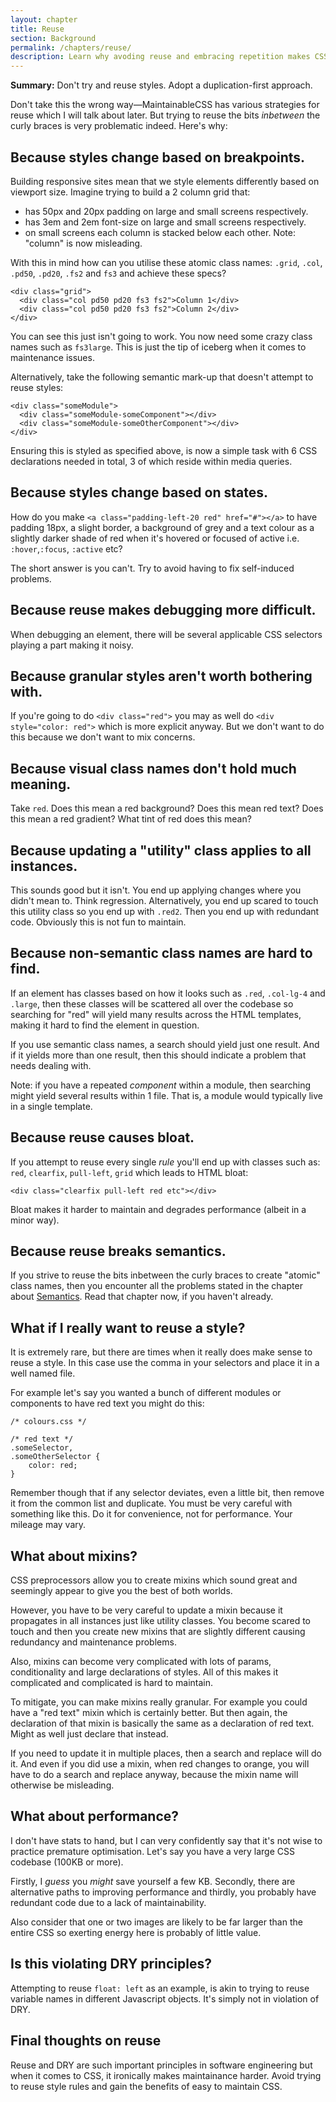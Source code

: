 ```yaml
---
layout: chapter
title: Reuse
section: Background
permalink: /chapters/reuse/
description: Learn why avoding reuse and embracing repetition makes CSS maintenance easier.
---
```


**Summary:** Don't try and reuse styles. Adopt a duplication-first approach.

Don't take this the wrong way&mdash;MaintainableCSS has various strategies for reuse which I will talk about later. But trying to reuse the bits *inbetween* the curly braces is very problematic indeed. Here's why:

## Because styles change based on breakpoints.

Building responsive sites mean that we style elements differently based on viewport size. Imagine trying to build a 2 column grid that:

- has 50px and 20px padding on large and small screens respectively.
- has 3em and 2em font-size on large and small screens respectively.
- on small screens each column is stacked below each other. Note: "column" is now misleading.

With this in mind how can you utilise these atomic class names: `.grid`, `.col`, `.pd50`, `.pd20`, `.fs2` and `fs3` and achieve these specs?

	<div class="grid">
	  <div class="col pd50 pd20 fs3 fs2">Column 1</div>
	  <div class="col pd50 pd20 fs3 fs2">Column 2</div>
	</div>

You can see this just isn't going to work. You now need some crazy class names such as `fs3large`. This is just the tip of iceberg when it comes to maintenance issues.

Alternatively, take the following semantic mark-up that doesn't attempt to reuse styles:

	<div class="someModule">
	  <div class="someModule-someComponent"></div>
	  <div class="someModule-someOtherComponent"></div>
	</div>

Ensuring this is styled as specified above, is now a simple task with 6 CSS declarations needed in total, 3 of which reside within media queries.

## Because styles change based on states.

How do you make `<a class="padding-left-20 red" href="#"></a>` to have padding 18px, a slight border, a background of grey and a text colour as a slightly darker shade of red when it's hovered or focused of active i.e. `:hover`,`:focus`, `:active` etc?

The short answer is you can't. Try to avoid having to fix self-induced problems.

## Because reuse makes debugging more difficult.

When debugging an element, there will be several applicable CSS selectors playing a part making it noisy.

## Because granular styles aren't worth bothering with.

If you're going to do `<div class="red">` you may as well do `<div style="color: red">` which is more explicit anyway. But we don't want to do this because we don't want to mix concerns.

## Because visual class names don't hold much meaning.

Take `red`. Does this mean a red background? Does this mean red text? Does this mean a red gradient? What tint of red does this mean?

## Because updating a "utility" class applies to all instances.

This sounds good but it isn't. You end up applying changes where you didn't mean to. Think regression. Alternatively, you end up scared to touch this utility class so you end up with `.red2`. Then you end up with redundant code. Obviously this is not fun to maintain.

## Because non-semantic class names are hard to find.

If an element has classes based on how it looks such as `.red`, `.col-lg-4` and `.large`, then these classes will be scattered all over the codebase so searching for "red" will yield many results across the HTML templates, making it hard to find the element in question.

If you use semantic class names, a search should yield just one result. And if it yields more than one result, then this should indicate a problem that needs dealing with.

Note: if you have a repeated *component* within a module, then searching might yield several results within 1 file. That is, a module would typically live in a single template.

## Because reuse causes bloat.

If you attempt to reuse every single *rule* you'll end up with classes such as: `red`, `clearfix`, `pull-left`, `grid` which leads to HTML bloat:

	<div class="clearfix pull-left red etc"></div>

Bloat makes it harder to maintain and degrades performance (albeit in a minor way).

## Because reuse breaks semantics.

If you strive to reuse the bits inbetween the curly braces to create "atomic" class names, then you encounter all the problems stated in the chapter about [Semantics](/chapters/semantics/). Read that chapter now, if you haven't already.

## What if I really want to reuse a style?

It is extremely rare, but there are times when it really does make sense to reuse a style. In this case use the comma in your selectors and place it in a well named file.

For example let's say you wanted a bunch of different modules or components to have red text you might do this:

	/* colours.css */

	/* red text */
	.someSelector,
	.someOtherSelector {
		color: red;
	}

Remember though that if any selector deviates, even a little bit, then remove it from the common list and duplicate. You must be very careful with something like this. Do it for convenience, not for performance. Your mileage may vary.

## What about mixins?

CSS preprocessors allow you to create mixins which sound great and seemingly appear to give you the best of both worlds.

However, you have to be very careful to update a mixin because it propagates in all instances just like utility classes. You become scared to touch and then you create new mixins that are slightly different causing redundancy and maintenance problems.

Also, mixins can become very complicated with lots of params, conditionality and large declarations of styles. All of this makes it complicated and complicated is hard to maintain.

To mitigate, you can make mixins really granular. For example you could have a "red text" mixin which is certainly better. But then again, the declaration of that mixin is basically the same as a declaration of red text. Might as well just declare that instead.

If you need to update it in multiple places, then a search and replace will do it. And even if you did use a mixin, when red changes to orange, you will have to do a search and replace anyway, because the mixin name will otherwise be misleading.

## What about performance?

I don't have stats to hand, but I can very confidently say that it's not wise to practice premature optimisation. Let's say you have a very large CSS codebase (100KB or more).

Firstly, I *guess* you *might* save yourself a few KB. Secondly, there are alternative paths to improving performance and thirdly, you probably have redundant code due to a lack of maintainability.

Also consider that one or two images are likely to be far larger than the entire CSS so exerting energy here is probably of little value.

## Is this violating DRY principles?

Attempting to reuse `float: left` as an example, is akin to trying to reuse variable names in different Javascript objects. It's simply not in violation of DRY.

## Final thoughts on reuse

Reuse and DRY are such important principles in software engineering but when it comes to CSS, it ironically makes maintainance harder. Avoid trying to reuse style rules and gain the benefits of easy to maintain CSS.
